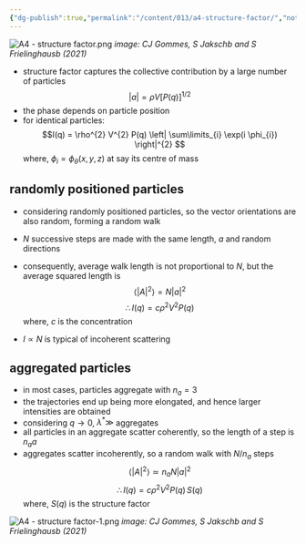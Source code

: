 ```yaml
---
{"dg-publish":true,"permalink":"/content/013/a4-structure-factor/","noteIcon":"1","created":"2025-08-15T08:50:20.552+01:00","updated":"2025-08-15T09:12:51.102+01:00"}
---
```


![A4 - structure factor.png](/img/user/pics/A4%20-%20structure%20factor.png)
*image: CJ Gommes, S Jakschb and S Frielinghausb (2021)*

- structure factor captures the collective contribution by a large number of particles
$$|a| = \rho V [P(q)]^{1/2}$$
- the phase depends on particle position
- for identical particles:
$$I(q) = \rho^{2} V^{2} P(q) \left| \sum\limits_{i} \exp(i \phi_{i}) \right|^{2} $$
	where, $\phi_{i} =\phi_{\theta}(x,y,z)$ at say its centre of mass
## randomly positioned particles
- considering randomly positioned particles, so the vector orientations are also random, forming a random walk
- $N$ successive steps are made with the same length, $a$ and random directions
- consequently, average walk length is not proportional to $N$, but the average squared length is
$$\langle{|A|^{2}}\rangle = N|a|^{2}$$
$$\therefore I(q) = c \rho^{2} V^{2} P(q)$$
	where, $c$ is the concentration

- $I\propto N$ is typical of incoherent scattering
## aggregated particles
- in most cases, particles aggregate with $n_{a}= 3$
- the trajectories end up being more elongated, and hence larger intensities are obtained
- considering $q \to 0$, $\lambda^{*} \gg$ aggregates
- all particles in an aggregate scatter coherently, so the length of a step is $n_{a}a$
- aggregates scatter incoherently, so a random walk with $N/n_{a}$ steps
$$\langle{|A|^{2}}\rangle \simeq n_{a} N |a|^{2}$$
$$\therefore I(q) = c \rho^{2} V^{2} P(q)\, S(q)$$
	where, $S(q)$ is the structure factor

![A4 - structure factor-1.png](/img/user/pics/A4%20-%20structure%20factor-1.png)
*image: CJ Gommes, S Jakschb and S Frielinghausb (2021)*

